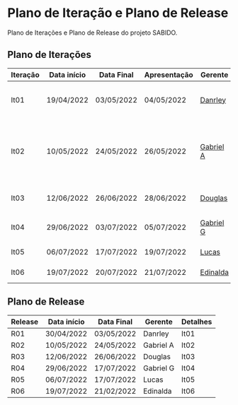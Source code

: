 # Plano de Iteração e Plano de Release

Plano de Iterações e Plano de Release do projeto SABIDO.

## Plano de Iterações

Iteração | Data início | Data Final | Apresentação | Gerente   | Detalhes
-------- | ----------- | ---------- | ------------ | -------   | -------
It01     | 19/04/2022  | 03/05/2022 |   04/05/2022 |  [Danrley](https://github.com/danrleydaniel)  | Criação do primeiro CRUD e documentos do projeto
It02     |  10/05/2022 | 24/05/2022 | 26/05/2022   | [Gabriel A](https://github.com/gabrielazevods) | Atualização dos documentos, criar modelo de arquitetura do software, implementação user story base
It03     | 12/06/2022  | 26/06/2022 | 28/06/2022  | [Douglas](https://github.com/douglascandido) | Implementação da lista de requisitos
It04     |  29/06/2022 | 03/07/2022 |  05/07/2022  | [Gabriel G](https://github.com/gabrielgoncalo) | Implementação da lista de User Stories
It05     |  06/07/2022 | 17/07/2022 |  19/07/2022  | [Lucas](https://github.com/lucassilva01) | Novas implementações
It06     |  19/07/2022 | 20/07/2022 |  21/07/2022  | [Edinalda](https://github.com/edinaldaufrn) | Novas implementações


## Plano de Release

Release | Data início | Data Final | Gerente   | Detalhes
------- | ----------- | ---------- | --------- | --------
R01     |  30/04/2022 | 03/05/2022 | Danrley   | It01
R02     |  10/05/2022 | 24/05/2022 | Gabriel A | It02
R03     |  12/06/2022 | 26/06/2022 | Douglas   | It03
R04     |  29/06/2022 | 17/07/2022 | Gabriel G | It04
R05     |  06/07/2022 | 17/07/2022 | Lucas     | It05
R06     |  19/07/2022 | 21/02/2022 | Edinalda  | It06